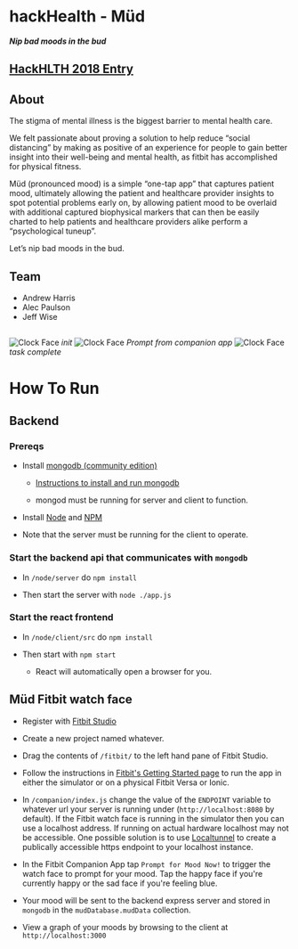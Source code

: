 # hackHealth - Müd

**_Nip bad moods in the bud_**

## [HackHLTH 2018 Entry](http://www.hackathon.io/mud6)

## About

The stigma of mental illness is the biggest barrier to mental health care. 

We felt passionate about proving a solution to help reduce “social distancing” by making as positive of an experience for people to gain better insight into their well-being and mental health, as fitbit has accomplished for physical fitness. 

Müd (pronounced mood) is a simple “one-tap app” that captures patient mood, ultimately allowing the patient and healthcare provider insights to spot potential problems early on, by allowing patient mood to be overlaid with additional captured biophysical markers that can then be easily charted to help patients and healthcare providers alike perform a “psychological tuneup”. 

Let’s nip bad moods in the bud.

## Team

* Andrew Harris
* Alec Paulson
* Jeff Wise

##
![Clock Face](https://github.com/jeffwise26/hackHealth/blob/master/assets/1.png)
*init*
![Clock Face](https://github.com/jeffwise26/hackHealth/blob/master/assets/2.png)
*Prompt from companion app*
![Clock Face](https://github.com/jeffwise26/hackHealth/blob/master/assets/3.png)
*task complete*

# How To Run

## Backend

### Prereqs

* Install [mongodb (community edition)](https://www.mongodb.com/download-center#community)

  * [Instructions to install and run mongodb](https://docs.mongodb.com/manual/administration/install-community/)
  
  * mongod must be running for server and client to function.

* Install [Node](https://nodejs.org/en/) and [NPM](https://www.npmjs.com/)

* Note that the server must be running for the client to operate.

### Start the backend api that communicates with `mongodb`

* In `/node/server` do `npm install`

* Then start the server with `node ./app.js`

### Start the react frontend

* In `/node/client/src` do `npm install`

* Then start with `npm start`

  * React will automatically open a browser for you.

## Müd Fitbit watch face

* Register with [Fitbit Studio](https://studio.fitbit.com/)

* Create a new project named whatever.

* Drag the contents of `/fitbit/` to the left hand pane of Fitbit Studio.

* Follow the instructions in [Fitbit's Getting Started page](https://dev.fitbit.com/getting-started/) to run the app in either the simulator or on a physical Fitbit Versa or Ionic.

* In `/companion/index.js` change the value of the `ENDPOINT` variable to whatever url your server is running under (`http://localhost:8080` by default). If the Fitbit watch face is running in the simulator then you can use a localhost address. If running on actual hardware localhost may not be accessible. One possible solution is to use [Localtunnel](https://localtunnel.github.io/www/) to create a publically accessible https endpoint to your localhost instance.

* In the Fitbit Companion App tap `Prompt for Mood Now!` to trigger the watch face to prompt for your mood. Tap the happy face if you're currently happy or the sad face if you're feeling blue.

* Your mood will be sent to the backend express server and stored in `mongodb` in the `mudDatabase.mudData` collection.

* View a graph of your moods by browsing to the client at `http://localhost:3000`